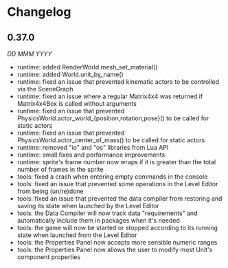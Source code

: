 Changelog
=========

0.37.0
------
*DD MMM YYYY*

* runtime: added RenderWorld.mesh_set_material()
* runtime: added World.unit_by_name()
* runtime: fixed an issue that prevented kinematic actors to be controlled via the SceneGraph
* runtime: fixed an issue where a regular Matrix4x4 was returned if Matrix4x4Box is called without arguments
* runtime: fixed an issue that prevented PhysicsWorld.actor_world_{position,rotation,pose}() to be called for static actors
* runtime: fixed an issue that prevented PhysicsWorld.actor_center_of_mass() to be called for static actors
* runtime: removed "io" and "os" libraries from Lua API
* runtime: small fixes and performance improvements
* runtime: sprite's frame number now wraps if it is greater than the total number of frames in the sprite
* tools: fixed a crash when entering empty commands in the console
* tools: fixed an issue that prevented some operations in the Level Editor from being (un/re)done
* tools: fixed an issue that prevented the data compiler from restoring and saving its state when launched by the Level Editor
* tools: the Data Compiler will now track data "requirements" and automatically include them in packages when it's needed
* tools: the game will now be started or stopped according to its running state when launched from the Level Editor
* tools: the Properties Panel now accepts more sensible numeric ranges
* tools: the Properties Panel now allows the user to modify most Unit's component properties
